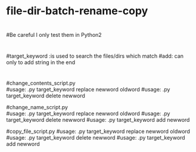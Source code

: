 # file-dir-batch-rename-copy
#
#Be careful I only test them in Python2
#
#target_keyword :is used to search the files/dirs which match
#add: can only to add string in the end
#
#change_contents_script.py	
#usage: .py target_keyword  replace  newword oldword
#usage: .py target_keyword  delete   newword 


#change_name_script.py	
#usage: .py target_keyword  replace  newword oldword 
#usage: .py target_keyword  delete   newword 
#usage: .py target_keyword  add      newword 

#copy_file_script.py
#usage: .py target_keyword  replace  newword oldword 
#usage: .py target_keyword  delete   newword 
#usage: .py target_keyword  add      newword 
